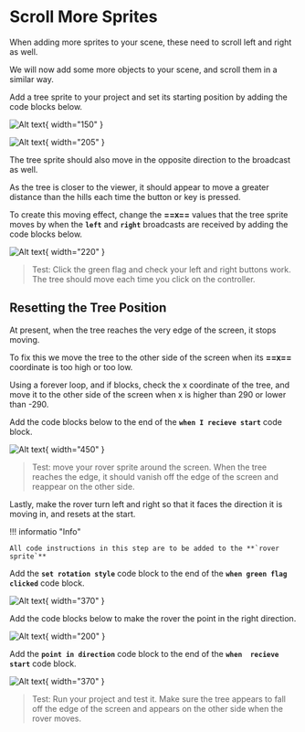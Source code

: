 # Scroll More Sprites

When adding more sprites to your scene, these need to scroll left and right as well.

We will now add some more objects to your scene, and scroll them in a similar way.

Add a tree sprite to your project and set its starting position by adding the code blocks below.


![Alt text](/RPi-Scratch-Pathway-3/Nature-Rover/Images/Step-3/tree.png){ width="150" }



![Alt text](/RPi-Scratch-Pathway-3/Nature-Rover/Images/Step-3/1.0.png){ width="205" }


The tree sprite should also move in the opposite direction to the broadcast as well.

As the tree is closer to the viewer, it should appear to move a greater distance than the hills each time the button or key is pressed.

To create this moving effect, change the **==x==** values that the tree sprite moves by when the **`left`** and **`right`** broadcasts are received by adding the code blocks below.


![Alt text](/RPi-Scratch-Pathway-3/Nature-Rover/Images/Step-3/2.0.png){ width="220" }


> Test: Click the green flag and check your left and right buttons work. The tree should move each time you click on the controller.

## Resetting the Tree Position

At present, when the tree reaches the very edge of the screen, it stops moving.

To fix this we move the tree to the other side of the screen when its **==x==** coordinate is too high or too low.

Using a forever loop, and if blocks, check the x coordinate of the tree, and move it to the other side of the screen when x is higher than 290 or lower than -290.

Add the code blocks below to the end of the **`when I recieve start`** code block.


![Alt text](/RPi-Scratch-Pathway-3/Nature-Rover/Images/Step-3/3.0.png){ width="450" }


> Test: move your rover sprite around the screen. When the tree reaches the edge, it should vanish off the edge of the screen and reappear on the other side.

Lastly, make the rover turn left and right so that it faces the direction it is moving in, and resets at the start.

!!! informatio "Info"

    All code instructions in this step are to be added to the **`rover sprite`**

Add the **`set rotation style`** code block to the end of the **`when green flag clicked`** code block.


![Alt text](/RPi-Scratch-Pathway-3/Nature-Rover/Images/Step-3/4.0.png){ width="370" }


Add the code blocks below to make the rover the point in the right direction.

![Alt text](/RPi-Scratch-Pathway-3/Nature-Rover/Images/Step-3/5.0.png){ width="200" }


Add the **`point in direction`** code block to the end of the **`when  recieve start`** code block.


![Alt text](/RPi-Scratch-Pathway-3/Nature-Rover/Images/Step-3/6.0.png){ width="370" }


> Test: Run your project and test it. Make sure the tree appears to fall off the edge of the screen and appears on the other side when the rover moves.